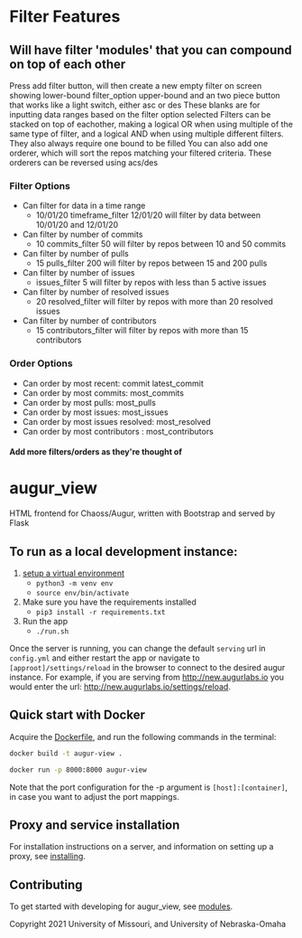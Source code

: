 # Filter Features
## Will have filter 'modules' that you can compound on top of each other
Press add filter button, will then create a new empty filter on screen showing lower-bound filter_option upper-bound and an two piece button that works like a light switch, either asc or des
These blanks are for inputting data ranges based on the filter option selected
Filters can be stacked on top of eachother, making a logical OR when using multiple of the same type of filter, and a logical AND when using multiple different filters. They also always require one bound to be filled
You can also add one orderer, which will sort the repos matching your filtered criteria. These orderers can be reversed using acs/des
### Filter Options
- Can filter for data in a time range
  - 10/01/20 timeframe_filter 12/01/20 will filter by data between 10/01/20 and 12/01/20
- Can filter by number of commits
  - 10 commits_filter 50 will filter by repos between 10 and 50 commits
- Can filter by number of pulls
  - 15 pulls_filter 200 will filter by repos between 15 and 200 pulls
- Can filter by number of issues
  - issues_filter 5 will filter by repos with less than 5 active issues
- Can filter by number of resolved issues
  - 20 resolved_filter will filter by repos with more than 20 resolved issues
- Can filter by number of contributors
  - 15 contributors_filter will filter by repos with more than 15 contributors
### Order Options
- Can order by most recent: commit latest_commit
- Can order by most commits: most_commits
- Can order by most pulls: most_pulls
- Can order by most issues: most_issues
- Can order by most issues resolved: most_resolved
- Can order by most contributors : most_contributors
#### Add more filters/orders as they're thought of

# augur_view

HTML frontend for Chaoss/Augur, written with Bootstrap and served by Flask

## To run as a local development instance:

1. [setup a virtual environment](https://docs.python.org/3/library/venv.html#module-venv)
    - `python3 -m venv env`
    - `source env/bin/activate`
2. Make sure you have the requirements installed
    - `pip3 install -r requirements.txt`
3. Run the app
    - `./run.sh`

Once the server is running, you can change the default `serving` url in `config.yml` and either restart the app or navigate to `[approot]/settings/reload` in the browser to connect to the desired augur instance. For example, if you are serving from http://new.augurlabs.io you would enter the url: http://new.augurlabs.io/settings/reload.

## Quick start with Docker

Acquire the [Dockerfile](Dockerfile), and run the following commands in the terminal:
```bash
docker build -t augur-view .
```

```bash
docker run -p 8000:8000 augur-view
```

Note that the port configuration for the -p argument is `[host]:[container]`, in case you want to adjust the port mappings.

## Proxy and service installation

For installation instructions on a server, and information on setting up a proxy, see [installing](installing.md).

## Contributing

To get started with developing for augur_view, see [modules](modules.md).

Copyright 2021 University of Missouri, and University of Nebraska-Omaha

